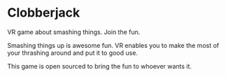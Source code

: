 # Clobberjack
VR game about smashing things. Join the fun.

Smashing things up is awesome fun.  VR enables you to make the most of your thrashing around and put it to good use. 

This game is open sourced to bring the fun to whoever wants it.
